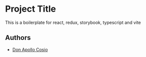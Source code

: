 
# Project Title

This is a boilerplate for react, redux, storybook, typescript and vite


## Authors

- [Don Apollo Cosio](https://www.github.com/dacosio)

